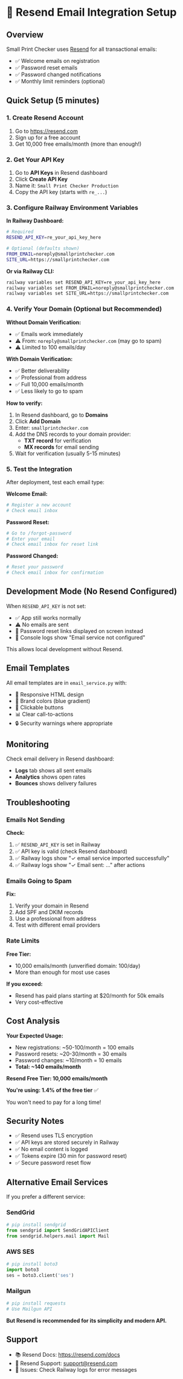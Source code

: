 # 📧 Resend Email Integration Setup

## Overview

Small Print Checker uses [Resend](https://resend.com) for all transactional emails:
- ✅ Welcome emails on registration
- ✅ Password reset emails
- ✅ Password changed notifications
- ✅ Monthly limit reminders (optional)

## Quick Setup (5 minutes)

### 1. Create Resend Account

1. Go to https://resend.com
2. Sign up for a free account
3. Get 10,000 free emails/month (more than enough!)

### 2. Get Your API Key

1. Go to **API Keys** in Resend dashboard
2. Click **Create API Key**
3. Name it: `Small Print Checker Production`
4. Copy the API key (starts with `re_...`)

### 3. Configure Railway Environment Variables

**In Railway Dashboard:**

```bash
# Required
RESEND_API_KEY=re_your_api_key_here

# Optional (defaults shown)
FROM_EMAIL=noreply@smallprintchecker.com
SITE_URL=https://smallprintchecker.com
```

**Or via Railway CLI:**

```bash
railway variables set RESEND_API_KEY=re_your_api_key_here
railway variables set FROM_EMAIL=noreply@smallprintchecker.com
railway variables set SITE_URL=https://smallprintchecker.com
```

### 4. Verify Your Domain (Optional but Recommended)

**Without Domain Verification:**
- ✅ Emails work immediately
- ⚠️ From: `noreply@smallprintchecker.com` (may go to spam)
- ⚠️ Limited to 100 emails/day

**With Domain Verification:**
- ✅ Better deliverability
- ✅ Professional from address
- ✅ Full 10,000 emails/month
- ✅ Less likely to go to spam

**How to verify:**

1. In Resend dashboard, go to **Domains**
2. Click **Add Domain**
3. Enter: `smallprintchecker.com`
4. Add the DNS records to your domain provider:
   - **TXT record** for verification
   - **MX records** for email sending
5. Wait for verification (usually 5-15 minutes)

### 5. Test the Integration

After deployment, test each email type:

**Welcome Email:**
```bash
# Register a new account
# Check email inbox
```

**Password Reset:**
```bash
# Go to /forgot-password
# Enter your email
# Check email inbox for reset link
```

**Password Changed:**
```bash
# Reset your password
# Check email inbox for confirmation
```

## Development Mode (No Resend Configured)

When `RESEND_API_KEY` is not set:
- ✅ App still works normally
- ⚠️ No emails are sent
- 🔧 Password reset links displayed on screen instead
- 📝 Console logs show "Email service not configured"

This allows local development without Resend.

## Email Templates

All email templates are in `email_service.py` with:
- 📱 Responsive HTML design
- 🎨 Brand colors (blue gradient)
- 🔗 Clickable buttons
- 📊 Clear call-to-actions
- 🔒 Security warnings where appropriate

## Monitoring

Check email delivery in Resend dashboard:
- **Logs** tab shows all sent emails
- **Analytics** shows open rates
- **Bounces** shows delivery failures

## Troubleshooting

### Emails Not Sending

**Check:**
1. ✅ `RESEND_API_KEY` is set in Railway
2. ✅ API key is valid (check Resend dashboard)
3. ✅ Railway logs show "✓ email service imported successfully"
4. ✅ Railway logs show "✓ Email sent: ..." after actions

### Emails Going to Spam

**Fix:**
1. Verify your domain in Resend
2. Add SPF and DKIM records
3. Use a professional from address
4. Test with different email providers

### Rate Limits

**Free Tier:**
- 10,000 emails/month (unverified domain: 100/day)
- More than enough for most use cases

**If you exceed:**
- Resend has paid plans starting at $20/month for 50k emails
- Very cost-effective

## Cost Analysis

**Your Expected Usage:**
- New registrations: ~50-100/month = 100 emails
- Password resets: ~20-30/month = 30 emails
- Password changes: ~10/month = 10 emails
- **Total: ~140 emails/month**

**Resend Free Tier: 10,000 emails/month**

**You're using: 1.4% of the free tier** ✅

You won't need to pay for a long time!

## Security Notes

- ✅ Resend uses TLS encryption
- ✅ API keys are stored securely in Railway
- ✅ No email content is logged
- ✅ Tokens expire (30 min for password reset)
- ✅ Secure password reset flow

## Alternative Email Services

If you prefer a different service:

### SendGrid
```python
# pip install sendgrid
from sendgrid import SendGridAPIClient
from sendgrid.helpers.mail import Mail
```

### AWS SES
```python
# pip install boto3
import boto3
ses = boto3.client('ses')
```

### Mailgun
```python
# pip install requests
# Use Mailgun API
```

**But Resend is recommended for its simplicity and modern API.**

## Support

- 📚 Resend Docs: https://resend.com/docs
- 💬 Resend Support: support@resend.com
- 🐛 Issues: Check Railway logs for error messages

